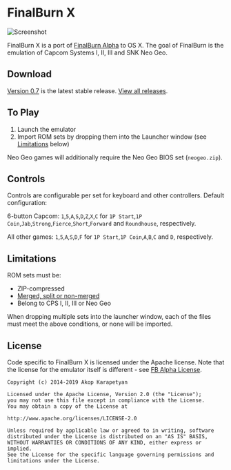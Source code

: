 FinalBurn X
===========

![Screenshot](https://i.imgur.com/X1v8WEx.png "AvsP")

FinalBurn X is a port of [FinalBurn Alpha](http://www.barryharris.me.uk/fba.php)
to OS X. The goal of FinalBurn is the emulation of Capcom Systems I, II, III and
SNK Neo Geo.

Download
--------

[Version 0.7](https://github.com/0xe1f/FinalBurn-X/releases/v0.7) is the latest stable release.
[View all releases](https://github.com/0xe1f/FinalBurn-X/releases/).

To Play
-------

1. Launch the emulator
2. Import ROM sets by dropping them into the Launcher window (see
[Limitations](#limitations) below)

Neo Geo games will additionally require the Neo Geo BIOS set (`neogeo.zip`).

Controls
--------

Controls are configurable per set for keyboard and other controllers. Default configuration:

6-button Capcom:
`1`,`5`,`A`,`S`,`D`,`Z`,`X`,`C` for 
`1P Start`,`1P Coin`,`Jab`,`Strong`,`Fierce`,`Short`,`Forward` and `Roundhouse`,
respectively.

All other games:
`1`,`5`,`A`,`S`,`D`,`F` for `1P Start`,`1P Coin`,`A`,`B`,`C` and `D`,
respectively.

Limitations
-----------

ROM sets must be:

* ZIP-compressed
* [Merged, split or non-merged](https://docs.mamedev.org/usingmame/aboutromsets.html)
* Belong to CPS I, II, III or Neo Geo

When dropping multiple sets into the launcher window, each of the files must meet the
above conditions, or none will be imported.

License
-------

Code specific to FinalBurn X is licensed under the Apache license. Note that the license
for the emulator itself is different - see [FB Alpha License](https://www.fbalpha.com/license/).

```
Copyright (c) 2014-2019 Akop Karapetyan

Licensed under the Apache License, Version 2.0 (the "License");
you may not use this file except in compliance with the License.
You may obtain a copy of the License at

http://www.apache.org/licenses/LICENSE-2.0

Unless required by applicable law or agreed to in writing, software
distributed under the License is distributed on an "AS IS" BASIS,
WITHOUT WARRANTIES OR CONDITIONS OF ANY KIND, either express or implied.
See the License for the specific language governing permissions and
limitations under the License.
```
